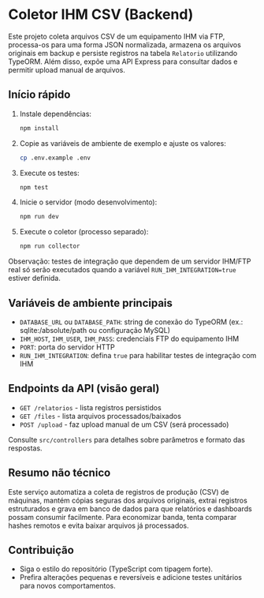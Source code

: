  # Coletor IHM CSV (Backend)

 Este projeto coleta arquivos CSV de um equipamento IHM via FTP, processa-os para uma forma JSON normalizada, armazena os arquivos originais em backup e persiste registros na tabela `Relatorio` utilizando TypeORM. Além disso, expõe uma API Express para consultar dados e permitir upload manual de arquivos.

 ## Início rápido

 1. Instale dependências:

	 ```bash
	 npm install
	 ```

 2. Copie as variáveis de ambiente de exemplo e ajuste os valores:

	 ```bash
	 cp .env.example .env
	 ```

 3. Execute os testes:

	 ```bash
	 npm test
	 ```

 4. Inicie o servidor (modo desenvolvimento):

	 ```bash
	 npm run dev
	 ```

 5. Execute o coletor (processo separado):

	 ```bash
	 npm run collector
	 ```

 Observação: testes de integração que dependem de um servidor IHM/FTP real só serão executados quando a variável `RUN_IHM_INTEGRATION=true` estiver definida.

 ## Variáveis de ambiente principais

 - `DATABASE_URL` ou `DATABASE_PATH`: string de conexão do TypeORM (ex.: sqlite:/absolute/path ou configuração MySQL)
 - `IHM_HOST`, `IHM_USER`, `IHM_PASS`: credenciais FTP do equipamento IHM
 - `PORT`: porta do servidor HTTP
 - `RUN_IHM_INTEGRATION`: defina `true` para habilitar testes de integração com IHM

 ## Endpoints da API (visão geral)

 - `GET /relatorios` - lista registros persistidos
 - `GET /files` - lista arquivos processados/baixados
 - `POST /upload` - faz upload manual de um CSV (será processado)

 Consulte `src/controllers` para detalhes sobre parâmetros e formato das respostas.

 ## Resumo não técnico

 Este serviço automatiza a coleta de registros de produção (CSV) de máquinas, mantém cópias seguras dos arquivos originais, extrai registros estruturados e grava em banco de dados para que relatórios e dashboards possam consumir facilmente. Para economizar banda, tenta comparar hashes remotos e evita baixar arquivos já processados.

 ## Contribuição

 - Siga o estilo do repositório (TypeScript com tipagem forte).
 - Prefira alterações pequenas e reversíveis e adicione testes unitários para novos comportamentos.
